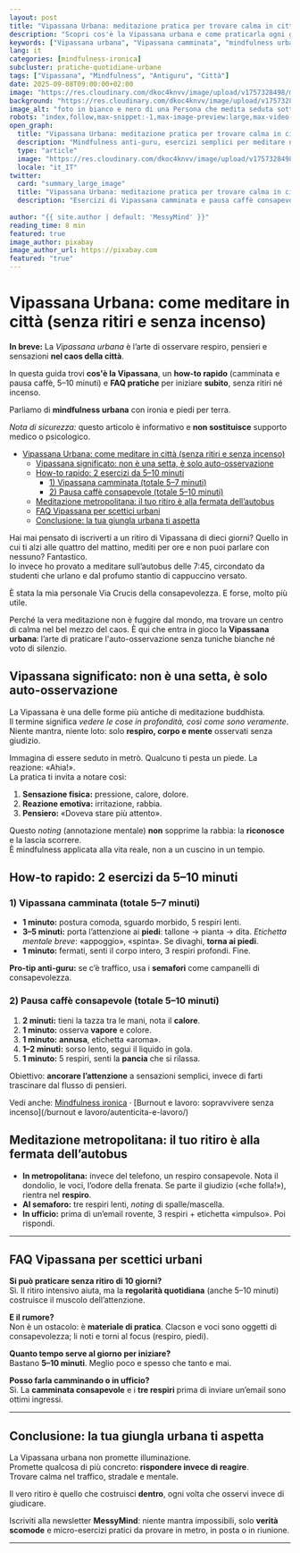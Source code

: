```yaml
---
layout: post
title: "Vipassana Urbana: meditazione pratica per trovare calma in città"
description: "Scopri cos'è la Vipassana urbana e come praticarla ogni giorno: camminata consapevole, pausa caffè e mindfulness anti-guru senza ritiri e senza incenso."
keywords: ["Vipassana urbana", "Vipassana camminata", "mindfulness urbana", "meditazione in città", "Vipassana significato"]
lang: it
categories: [mindfulness-ironica]
subcluster: pratiche-quotidiane-urbane
tags: ["Vipassana", "Mindfulness", "Antiguru", "Città"]
date: 2025-09-08T09:00:00+02:00
image: "https://res.cloudinary.com/dkoc4knvv/image/upload/v1757328498/meditazione_yoga_1920_ojov4j.webp"
background: "https://res.cloudinary.com/dkoc4knvv/image/upload/v1757328498/meditazione_yoga_600_igow0o.webp"
image_alt: "foto in bianco e nero di una Persona che medita seduta sotto un palazzo vicino una fontana con dei palazzi intorno"
robots: "index,follow,max-snippet:-1,max-image-preview:large,max-video-preview:-1"
open_graph:
  title: "Vipassana Urbana: meditazione pratica per trovare calma in città"
  description: "Mindfulness anti-guru, esercizi semplici per meditare nel traffico, in ufficio e in metro."
  type: "article"
  image: "https://res.cloudinary.com/dkoc4knvv/image/upload/v1757328498/meditazione_yoga_600_igow0o.webp"
  locale: "it_IT"
twitter:
  card: "summary_large_image"
  title: "Vipassana Urbana: meditazione pratica per trovare calma in città"
  description: "Esercizi di Vipassana camminata e pausa caffè consapevole per la vita reale."
  
author: "{{ site.author | default: 'MessyMind' }}"
reading_time: 8 min
featured: true
image_author: pixabay 
image_author_url: https://pixabay.com
featured: "true"
---
```


# Vipassana Urbana: come meditare in città (senza ritiri e senza incenso)

**In breve:** La *Vipassana urbana* è l’arte di osservare respiro, pensieri e sensazioni **nel caos della città**.  

In questa guida trovi **cos'è la Vipassana**, un **how-to rapido** (camminata e pausa caffè, 5–10 minuti) e **FAQ pratiche** per iniziare **subito**, senza ritiri né incenso.  

Parliamo di **mindfulness urbana** con ironia e piedi per terra.

*Nota di sicurezza:* questo articolo è informativo e **non sostituisce** supporto medico o psicologico.

- [Vipassana Urbana: come meditare in città (senza ritiri e senza incenso)](#vipassana-urbana-come-meditare-in-città-senza-ritiri-e-senza-incenso)
  - [Vipassana significato: non è una setta, è solo auto-osservazione](#vipassana-significato-non-è-una-setta-è-solo-auto-osservazione)
  - [How-to rapido: 2 esercizi da 5–10 minuti](#how-to-rapido-2-esercizi-da-510-minuti)
    - [1) Vipassana camminata (totale 5–7 minuti)](#1-vipassana-camminata-totale-57-minuti)
    - [2) Pausa caffè consapevole (totale 5–10 minuti)](#2-pausa-caffè-consapevole-totale-510-minuti)
  - [Meditazione metropolitana: il tuo ritiro è alla fermata dell’autobus](#meditazione-metropolitana-il-tuo-ritiro-è-alla-fermata-dellautobus)
  - [FAQ Vipassana per scettici urbani](#faq-vipassana-per-scettici-urbani)
  - [Conclusione: la tua giungla urbana ti aspetta](#conclusione-la-tua-giungla-urbana-ti-aspetta)


Hai mai pensato di iscriverti a un ritiro di Vipassana di dieci giorni? Quello in cui ti alzi alle quattro del mattino, mediti per ore e non puoi parlare con nessuno? Fantastico.  
Io invece ho provato a meditare sull’autobus delle 7:45, circondato da studenti che urlano e dal profumo stantio di cappuccino versato. 

È stata la mia personale Via Crucis della consapevolezza. E forse, molto più utile.

Perché la vera meditazione non è fuggire dal mondo, ma trovare un centro di calma nel bel mezzo del caos. È qui che entra in gioco la **Vipassana urbana**: l’arte di praticare l'auto-osservazione senza tuniche bianche né voto di silenzio.

## Vipassana significato: non è una setta, è solo auto-osservazione

La Vipassana è una delle forme più antiche di meditazione buddhista.  
Il termine significa *vedere le cose in profondità, così come sono veramente*.  
Niente mantra, niente loto: solo **respiro, corpo e mente** osservati senza giudizio.

Immagina di essere seduto in metrò. Qualcuno ti pesta un piede. La reazione: «Ahia!».  
La pratica ti invita a notare così:

1. **Sensazione fisica:** pressione, calore, dolore.  
2. **Reazione emotiva:** irritazione, rabbia.  
3. **Pensiero:** «Doveva stare più attento».  

Questo *noting* (annotazione mentale) **non** sopprime la rabbia: la **riconosce** e la lascia scorrere.  
È mindfulness applicata alla vita reale, non a un cuscino in un tempio.


## How-to rapido: 2 esercizi da 5–10 minuti

### 1) Vipassana camminata (totale 5–7 minuti)
- **1 minuto:** postura comoda, sguardo morbido, 5 respiri lenti.  
- **3–5 minuti:** porta l’attenzione ai **piedi**: tallone → pianta → dita. *Etichetta mentale breve*: «appoggio», «spinta». Se divaghi, **torna ai piedi**.  
- **1 minuto:** fermati, senti il corpo intero, 3 respiri profondi. Fine.  

**Pro-tip anti-guru:** se c’è traffico, usa i **semafori** come campanelli di consapevolezza.

### 2) Pausa caffè consapevole (totale 5–10 minuti)
1. **2 minuti:** tieni la tazza tra le mani, nota il **calore**.  
2. **1 minuto:** osserva **vapore** e colore.  
3. **1 minuto:** **annusa**, etichetta «aroma».  
4. **1–2 minuti:** sorso lento, segui il liquido in gola.  
5. **1 minuto:** 5 respiri, senti la **pancia** che si rilassa.  

Obiettivo: **ancorare l’attenzione** a sensazioni semplici, invece di farti trascinare dal flusso di pensieri.

Vedi anche: [Mindfulness ironica](/mindfulness-ironica/) · [Burnout e lavoro: sopravvivere senza incenso](/burnout e lavoro/autenticita-e-lavoro/)

## Meditazione metropolitana: il tuo ritiro è alla fermata dell’autobus

- **In metropolitana:** invece del telefono, un respiro consapevole. Nota il dondolio, le voci, l’odore della frenata. Se parte il giudizio («che folla!»), rientra nel **respiro**.  
- **Al semaforo:** tre respiri lenti, *noting* di spalle/mascella.  
- **In ufficio:** prima di un’email rovente, 3 respiri + etichetta «impulso». Poi rispondi.  

---

## FAQ Vipassana per scettici urbani

**Si può praticare senza ritiro di 10 giorni?**  
Sì. Il ritiro intensivo aiuta, ma la **regolarità quotidiana** (anche 5–10 minuti) costruisce il muscolo dell’attenzione.

**E il rumore?**  
Non è un ostacolo: è **materiale di pratica**. Clacson e voci sono oggetti di consapevolezza; li noti e torni al focus (respiro, piedi).

**Quanto tempo serve al giorno per iniziare?**  
Bastano **5–10 minuti**. Meglio poco e spesso che tanto e mai.

**Posso farla camminando o in ufficio?**  
Sì. La **camminata consapevole** e i **tre respiri** prima di inviare un’email sono ottimi ingressi.

---

## Conclusione: la tua giungla urbana ti aspetta

La Vipassana urbana non promette illuminazione.  
Promette qualcosa di più concreto: **rispondere invece di reagire**.  
Trovare calma nel traffico, stradale e mentale.  

Il vero ritiro è quello che costruisci **dentro**, ogni volta che osservi invece di giudicare.

Iscriviti alla newsletter **MessyMind**: niente mantra impossibili, solo **verità scomode** e micro-esercizi pratici da provare in metro, in posta o in riunione.

---

<!-- FAQ Schema JSON-LD -->
<script type="application/ld+json">
{
  "@context": "https://schema.org",
  "@type": "FAQPage",
  "mainEntity": [
    {
      "@type": "Question",
      "name": "Si può praticare la Vipassana senza un ritiro di 10 giorni?",
      "acceptedAnswer": {
        "@type": "Answer",
        "text": "Sì. Il ritiro intensivo aiuta, ma la regolarità quotidiana anche di 5–10 minuti è sufficiente per iniziare a costruire consapevolezza."
      }
    },
    {
      "@type": "Question",
      "name": "Il rumore della città non è un ostacolo?",
      "acceptedAnswer": {
        "@type": "Answer",
        "text": "Il rumore diventa materiale di pratica: clacson e voci sono oggetti di consapevolezza. Li noti e torni al focus (respiro o sensazioni dei piedi)."
      }
    },
    {
      "@type": "Question",
      "name": "Quanto tempo serve ogni giorno per iniziare?",
      "acceptedAnswer": {
        "@type": "Answer",
        "text": "Bastano 5–10 minuti. Meglio poco e spesso che lunghe sessioni sporadiche."
      }
    },
    {
      "@type": "Question",
      "name": "Posso praticare Vipassana camminando o in ufficio?",
      "acceptedAnswer": {
        "@type": "Answer",
        "text": "Sì: la camminata consapevole e tre respiri prima di inviare un’email sono ottimi modi per portare Vipassana nella vita lavorativa quotidiana."
      }
    }
  ]
}
</script>
